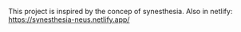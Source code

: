This project is inspired by the concep of synesthesia. Also in netlify: https://synesthesia-neus.netlify.app/